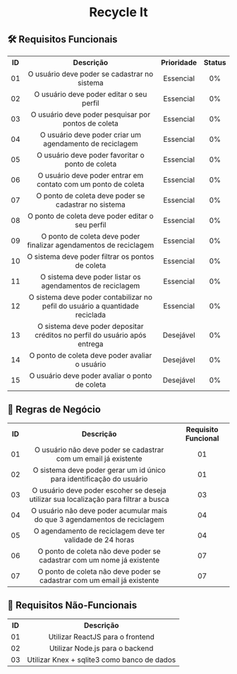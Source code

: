 <h1 align="center">Recycle It</h1>

<h2>🛠️ Requisitos Funcionais</h2>
<table width="100%">
  <tr>
    <th>ID</th>
    <th>Descrição</th>
    <th>Prioridade</th>
    <th>Status</th>
  </tr>
  <tr align="center">
    <td>01</td>
    <td>O usuário deve poder se cadastrar no sistema</td>
    <td>Essencial</td>
    <td>0%</td>
  </tr>
  <tr align="center">
    <td>02</td>
    <td>O usuário deve poder editar o seu perfil</td>
    <td>Essencial</td>
    <td>0%</td>
  </tr>
  <tr align="center">
    <td>03</td>
    <td>O usuário deve poder pesquisar por pontos de coleta</td>
    <td>Essencial</td>
    <td>0%</td>
  </tr>
  <tr align="center">
    <td>04</td>
    <td>O usuário deve poder criar um agendamento de reciclagem</td>
    <td>Essencial</td>
    <td>0%</td>
  </tr>
  <tr align="center">
    <td>05</td>
    <td>O usuário deve poder favoritar o ponto de coleta</td>
    <td>Essencial</td>
    <td>0%</td>
  </tr>
  <tr align="center">
    <td>06</td>
    <td>O usuário deve poder entrar em contato com um ponto de coleta</td>
    <td>Essencial</td>
    <td>0%</td>
  </tr>
  <tr align="center">
    <td>07</td>
    <td>O ponto de coleta deve poder se cadastrar no sistema</td>
    <td>Essencial</td>
    <td>0%</td>
  </tr>
  <tr align="center">
    <td>08</td>
    <td>O ponto de coleta deve poder editar o seu perfil</td>
    <td>Essencial</td>
    <td>0%</td>
  </tr>
  <tr align="center">
    <td>09</td>
    <td>O ponto de coleta deve poder finalizar agendamentos de reciclagem</td>
    <td>Essencial</td>
    <td>0%</td>
  </tr>
  <tr align="center">
    <td>10</td>
    <td>O sistema deve poder filtrar os pontos de coleta</td>
    <td>Essencial</td>
    <td>0%</td>
  </tr>
  <tr align="center">
    <td>11</td>
    <td>O sistema deve poder listar os agendamentos de reciclagem</td>
    <td>Essencial</td>
    <td>0%</td>
  </tr>
  <tr align="center">
    <td>12</td>
    <td>O sistema deve poder contabilizar no pefil do usuário a quantidade reciclada</td>
    <td>Essencial</td>
    <td>0%</td>
  </tr>
  <tr align="center">
    <td>13</td>
    <td>O sistema deve poder depositar créditos no perfil do usuário após entrega</td>
    <td>Desejável</td>
    <td>0%</td>
  </tr>
  <tr align="center">
    <td>14</td>
    <td>O ponto de coleta deve poder avaliar o usuário</td>
    <td>Desejável</td>
    <td>0%</td>
  </tr>
  <tr align="center">
    <td>15</td>
    <td>O usuário deve poder avaliar o ponto de coleta</td>
    <td>Desejável</td>
    <td>0%</td>
  </tr>
</table>

<h2>💼️ Regras de Negócio</h2>
<table width="100%">
  <tr>
    <th>ID</th>
    <th>Descrição</th>
    <th>Requisito Funcional</th>
  </tr>
  <tr align="center">
    <td>01</td>
    <td>O usuário não deve poder se cadastrar com um email já existente</td>
    <td>01</td>
  </tr>
  <tr align="center">
    <td>02</td>
    <td>O sistema deve poder gerar um id único para identificação do usuário</td>
    <td>01</td>
  </tr>
  <tr align="center">
    <td>03</td>
    <td>O usuário deve poder escoher se deseja utilizar sua localização para filtrar a busca</td>
    <td>03</td>
  </tr>
  <tr align="center">
    <td>04</td>
    <td>O usuário não deve poder acumular mais do que 3 agendamentos de reciclagem</td>
    <td>04</td>
  </tr>
  <tr align="center">
    <td>05</td>
    <td>O agendamento de reciclagem deve ter validade de 24 horas</td>
    <td>04</td>
  </tr>
  <tr align="center">
    <td>06</td>
    <td>O ponto de coleta não deve poder se cadastrar com um nome já existente</td>
    <td>07</td>
  </tr>
  <tr align="center">
    <td>07</td>
    <td>O ponto de coleta não deve poder se cadastrar com um email já existente</td>
    <td>07</td>
  </tr>
</table>

<h2>📌️ Requisitos Não-Funcionais</h2>
<table width="100%">
  <tr>
    <th>ID</th>
    <th>Descrição</th>
  </tr>
  <tr align="center">
    <td>01</td>
    <td>Utilizar ReactJS para o frontend</td>
  </tr>
  <tr align="center">
    <td>02</td>
    <td>Utilizar Node.js para o backend</td>
  </tr>
  <tr align="center">
    <td>03</td>
    <td>Utilizar Knex + sqlite3 como banco de dados</td>
  </tr>
</table>